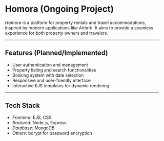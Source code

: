 # Homora (Ongoing Project)

*Homora* is a platform for property rentals and travel accommodations, inspired by modern applications like Airbnb. It aims to provide a seamless experience for both property owners and travelers.

---

## Features (Planned/Implemented)
- User authentication and management
- Property listing and search functionalities
- Booking system with date selection
- Responsive and user-friendly interface
- Interactive EJS templates for dynamic rendering

---

## Tech Stack
- *Frontend:* EJS, CSS
- *Backend:* Node.js, Express
- *Database:* MongoDB
- *Others:* bcrypt for password encryption

